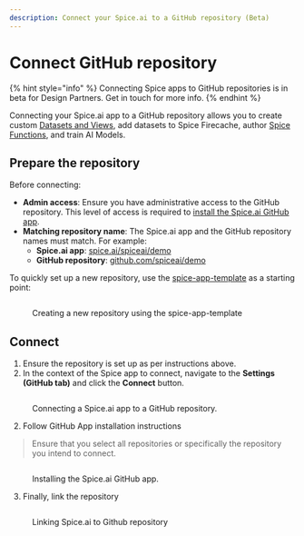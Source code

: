 ```yaml
---
description: Connect your Spice.ai to a GitHub repository (Beta)
---
```


# Connect GitHub repository

{% hint style="info" %}
Connecting Spice apps to GitHub repositories is in beta for Design Partners. Get in touch for more info.
{% endhint %}

Connecting your Spice.ai app to a GitHub repository allows you to create custom [Datasets and Views](../../building-blocks/datasets-and-views.md), add datasets to Spice Firecache, author [Spice Functions](../../building-blocks/spice-functions/), and train AI Models.

## Prepare the repository

Before connecting:

* **Admin access**: Ensure you have administrative access to the GitHub repository. This level of access is required to [install the Spice.ai GitHub app](https://docs.github.com/en/apps/using-github-apps/installing-a-github-app-from-github-marketplace-for-your-organizations#requirements-to-install-a-github-app-on-an-organization).
* **Matching repository name**: The Spice.ai app and the GitHub repository names must match. For example:
  * **Spice.ai app**: [spice.ai/spiceai/demo](https://spice.ai/spiceai/demo)
  * **GitHub repository**: [github.com/spiceai/demo](https://github.com/spiceai/demo)

To quickly set up a new repository, use the [spice-app-template](https://github.com/spiceai/spice-app-template) as a starting point:

<figure><img src="../../.gitbook/assets/CleanShot 2023-10-24 at 9 .18.45@2x.png" alt=""><figcaption><p>Creating a new repository using the spice-app-template</p></figcaption></figure>

## Connect

1. Ensure the repository is set up as per instructions above.
2. In the context of the Spice app to connect, navigate to the **Settings (GitHub tab)** and click the **Connect** button.

<figure><img src="../../.gitbook/assets/CleanShot 2023-10-24 at 9 .15.44@2x.png" alt=""><figcaption><p>Connecting a Spice.ai app to a GitHub repository.</p></figcaption></figure>

2. Follow GitHub App installation instructions

> Ensure that you select all repositories or specifically the repository you intend to connect.

<figure><img src="../../.gitbook/assets/CleanShot 2023-10-24 at 9 .17.22@2x.png" alt=""><figcaption><p>Installing the Spice.ai GitHub app.</p></figcaption></figure>

3. Finally, link the repository

<figure><img src="../../.gitbook/assets/CleanShot 2023-10-24 at 9 .20.37@2x.png" alt=""><figcaption><p>Linking Spice.ai to Github repository</p></figcaption></figure>

##
